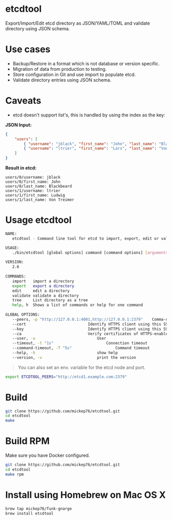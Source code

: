 # etcdtool

Export/Import/Edit etcd directory as JSON/YAML/TOML and validate directory using JSON schema.

# Use cases

- Backup/Restore in a format which is not database or version specific.
- Migration of data from production to testing.
- Store configuration in Git and use import to populate etcd.
- Validate directory entries using JSON schema.

# Caveats

- etcd doesn't support list's, this is handled by using the index as the key:

**JSON Input:**

```json
{
    "users": [
        { "username": "jblack", "first_name": "John", "last_name": "Blackbeard" },
        { "username": "ltrier", "first_name": "Lars", "last_name": "Von Trier" }
    ]
}
```      

**Result in etcd:**

```
users/0/username: jblack
users/0/first_name: John
users/0/last_name: Blackbeard
users/1/username: ltrier
users/1/first_name: Ludwig
users/1/last_name: Von Treimer
```

# Usage etcdtool

```bash
NAME:
   etcdtool - Command line tool for etcd to import, export, edit or validate data in either JSON, YAML or TOML format.

USAGE:
   ./bin/etcdtool [global options] command [command options] [arguments...]
   
VERSION:
   2.6
   
COMMANDS:
   import	import a directory
   export	export a directory
   edit		edit a directory
   validate	validate a directory
   tree		List directory as a tree
   help, h	Shows a list of commands or help for one command
   
GLOBAL OPTIONS:
   --peers, -p "http://127.0.0.1:4001,http://127.0.0.1:2379"	Comma-delimited list of hosts in the cluster [$ETCDTOOL_PEERS]
   --cert 							Identify HTTPS client using this SSL certificate file [$ETCDTOOL_CERT]
   --key 							Identify HTTPS client using this SSL key file [$ETCDTOOL_KEY]
   --ca 							Verify certificates of HTTPS-enabled servers using this CA bundle [$ETCDTOOL_CA]
   --user, -u 							User
   --timeout, -t "1s"						Connection timeout
   --command-timeout, -T "5s"					Command timeout
   --help, -h							show help
   --version, -v						print the version
```

> You can also set an env. variable for the etcd node and port.

```bash
export ETCDTOOL_PEERS="http://etcd1.example.com:2379"
```

# Build

```bash
git clone https://github.com/mickep76/etcdtool.git
cd etcdtool
make
```

# Build RPM

Make sure you have Docker configured.

```bash
git clone https://github.com/mickep76/etcdtool.git
cd etcdtool
make rpm
```

# Install using Homebrew on Mac OS X

```bash
brew tap mickep76/funk-gnarge
brew install etcdtool
```

